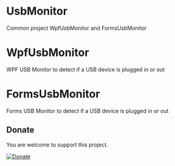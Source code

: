 # UsbMonitor
Common project WpfUsbMonitor and FormsUsbMonitor

# WpfUsbMonitor
WPF USB Monitor to detect if a USB device is plugged in or out

# FormsUsbMonitor
Forms USB Monitor to detect if a USB device is plugged in or out

## Donate

You are welcome to support this project. 

[![Donate](https://www.paypalobjects.com/en_US/i/btn/btn_donate_LG.gif)](https://www.paypal.me/GBassman)
